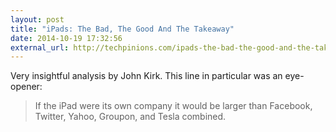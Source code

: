 ```yaml
---
layout: post
title: "iPads: The Bad, The Good And The Takeaway"
date: 2014-10-19 17:32:56
external_url: http://techpinions.com/ipads-the-bad-the-good-and-the-takeaway/35720
---
```


Very insightful analysis by John Kirk. This line in particular was an eye-opener:

> If the iPad were its own company it would be larger than Facebook, Twitter, Yahoo, Groupon, and Tesla combined.

